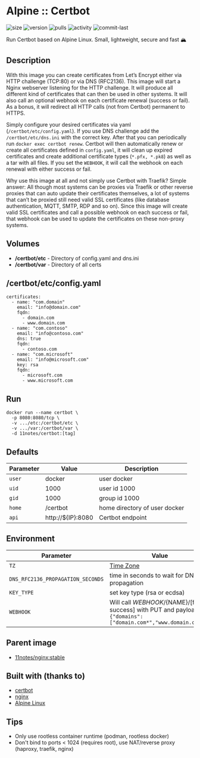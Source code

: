 # Alpine :: Certbot
![size](https://img.shields.io/docker/image-size/11notes/certbot/2.7.4?color=0eb305) ![version](https://img.shields.io/docker/v/11notes/certbot?color=eb7a09) ![pulls](https://img.shields.io/docker/pulls/11notes/certbot?color=2b75d6) ![activity](https://img.shields.io/github/commit-activity/m/11notes/docker-certbot?color=c91cb8) ![commit-last](https://img.shields.io/github/last-commit/11notes/docker-certbot?color=c91cb8)

Run Certbot based on Alpine Linux. Small, lightweight, secure and fast 🏔️

## Description
With this image you can create certificates from Let’s Encrypt either via HTTP challenge (TCP:80) or via DNS (RFC2136). This image will start a Nginx webserver listening for the HTTP challenge. It will produce all different kind of certificates that can then be used in other systems. It will also call an optional webhook on each certificate renewal (success or fail). As a bonus, it will redirect all HTTP calls (not from Certbot) permanent to HTTPS.

Simply configure your desired certificates via yaml (`/certbot/etc/config.yaml`). If you use DNS challenge add the `/certbot/etc/dns.ini` with the correct key. After that you can periodically run `docker exec certbot renew`. Certbot will then automatically renew or create all certificates defined in `config.yaml`, it will clean up expired certificates and create additional certificate types (`*.pfx, *.pk8`) as well as a tar with all files. If you set the `WEBHOOK`, it will call the webhook on each renewal with either success or fail.

Why use this image at all and not simply use Certbot with Traefik? Simple answer: All though most systems can be proxies via Traefik or other reverse proxies that can auto update their certificates themselves, a lot of systems that can’t be proxied still need valid SSL certificates (like database authentication, MQTT, SMTP, RDP and so on). Since this image will create valid SSL certificates and call a possible webhook on each success or fail, that webhook can be used to update the certificates on these non-proxy systems.

## Volumes
* **/certbot/etc** - Directory of config.yaml and dns.ini
* **/certbot/var** - Directory of all certs

## /certbot/etc/config.yaml
```shell
certificates:
  - name: "com.domain"
    email: "info@domain.com"
    fqdn:
      - domain.com
      - www.domain.com
  - name: "com.contoso"
    email: "info@contoso.com"
    dns: true
    fqdn:
      - contoso.com
  - name: "com.microsoft"
    email: "info@microsoft.com"
    key: rsa
    fqdn:
      - microsoft.com
      - www.microsoft.com
```

## Run
```shell
docker run --name certbot \
  -p 8080:8080/tcp \
  -v .../etc:/certbot/etc \
  -v .../var:/certbot/var \
  -d 11notes/certbot:[tag]
```

## Defaults
| Parameter | Value | Description |
| --- | --- | --- |
| `user` | docker | user docker |
| `uid` | 1000 | user id 1000 |
| `gid` | 1000 | group id 1000 |
| `home` | /certbot | home directory of user docker |
| `api` | http://${IP}:8080 | Certbot endpoint |

## Environment
| Parameter | Value | Default |
| --- | --- | --- |
| `TZ` | [Time Zone](https://en.wikipedia.org/wiki/List_of_tz_database_time_zones) | null |
| `DNS_RFC2136_PROPAGATION_SECONDS` | time in seconds to wait for DNS propagation | 60 |
| `KEY_TYPE` | set key type (rsa or ecdsa) | ecdsa |
| `WEBHOOK` | Will call ${WEBHOOK}/${NAME}/[fail or success] with PUT and payload `{"domains":["domain.com*","www.domain.com"]}` |  |

## Parent image
* [11notes/nginx:stable](https://github.com/11notes/docker-nginx)

## Built with (thanks to)
* [certbot](https://certbot.eff.org)
* [nginx](https://nginx.org)
* [Alpine Linux](https://alpinelinux.org)

## Tips
* Only use rootless container runtime (podman, rootless docker)
* Don't bind to ports < 1024 (requires root), use NAT/reverse proxy (haproxy, traefik, nginx)